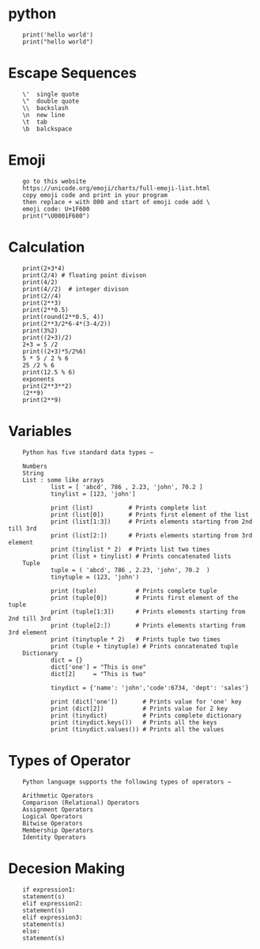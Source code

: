 # python
        print('hello world') 
        print("hello world")

# Escape Sequences
        \'  single quote
        \"  double quote
        \\  backslash
        \n  new line
        \t  tab
        \b  balckspace
# Emoji 
        go to this website 
        https://unicode.org/emoji/charts/full-emoji-list.html
        copy emoji code and print in your program
        then replace + with 000 and start of emoji code add \
        emoji code: U+1F600 
        print("\U0001F600")
# Calculation
        print(2+3*4)
        print(2/4) # floating point divison
        print(4/2)
        print(4//2)  # integer divison
        print(2//4)
        print(2**3)
        print(2**0.5)
        print(round(2**0.5, 4))
        print(2**3/2*6-4*(3-4/2))
        print(3%2)
        print((2+3)/2)
        2+3 = 5 /2
        print((2+3)*5/2%6)
        5 * 5 / 2 % 6
        25 /2 % 6
        print(12.5 % 6)
        exponents
        print(2**3**2)
        (2**9)
        print(2**9)
# Variables
        Python has five standard data types −

        Numbers
        String
        List : some like arrays
                list = [ 'abcd', 786 , 2.23, 'john', 70.2 ]
                tinylist = [123, 'john']

                print (list)          # Prints complete list
                print (list[0])       # Prints first element of the list
                print (list[1:3])     # Prints elements starting from 2nd till 3rd 
                print (list[2:])      # Prints elements starting from 3rd element
                print (tinylist * 2)  # Prints list two times
                print (list + tinylist) # Prints concatenated lists
        Tuple
                tuple = ( 'abcd', 786 , 2.23, 'john', 70.2  )
                tinytuple = (123, 'john')

                print (tuple)           # Prints complete tuple
                print (tuple[0])        # Prints first element of the tuple
                print (tuple[1:3])      # Prints elements starting from 2nd till 3rd 
                print (tuple[2:])       # Prints elements starting from 3rd element
                print (tinytuple * 2)   # Prints tuple two times
                print (tuple + tinytuple) # Prints concatenated tuple
        Dictionary
                dict = {}
                dict['one'] = "This is one"
                dict[2]     = "This is two"

                tinydict = {'name': 'john','code':6734, 'dept': 'sales'}

                print (dict['one'])       # Prints value for 'one' key
                print (dict[2])           # Prints value for 2 key
                print (tinydict)          # Prints complete dictionary
                print (tinydict.keys())   # Prints all the keys
                print (tinydict.values()) # Prints all the values
# Types of Operator
        Python language supports the following types of operators −

        Arithmetic Operators
        Comparison (Relational) Operators
        Assignment Operators
        Logical Operators
        Bitwise Operators
        Membership Operators
        Identity Operators
# Decesion Making 
        if expression1:
        statement(s)
        elif expression2:
        statement(s)
        elif expression3:
        statement(s)
        else:
        statement(s)